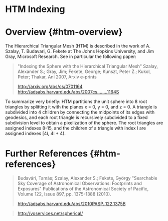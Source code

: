 HTM Indexing
============

Overview                        {#htm-overview}
========

The Hierarchical Triangular Mesh (HTM) is described in the work of A. Szalay,
T. Budavari, G. Fekete at The Johns Hopkins University, and Jim Gray,
Microsoft Research. See in particular the following paper:

> "Indexing the Sphere with the Hierarchical Triangular Mesh"
> Szalay, Alexander S.; Gray, Jim; Fekete, George; Kunszt, Peter Z.;
> Kukol, Peter; Thakar, Ani
> 2007, Arxiv e-prints
>
> http://arxiv.org/abs/cs/0701164
> http://adsabs.harvard.edu/abs/2007cs........1164S

To summarize very briefly: HTM partitions the unit sphere into 8 root triangles
by splitting it with the planes x = 0, y = 0, and z = 0. A triangle is subdivided
into 4 children by connecting the midpoints of its edges with geodesics, and each
root triangle is recursively subdivided to a fixed subdivision level to obtain a
pixelization of the sphere. The root triangles are assigned indexes 8-15, and the
children of a triangle with index I are assigned indexes [4*I, 4*I + 4).

Further References              {#htm-references}
==================

> Budavári, Tamás; Szalay, Alexander S.; Fekete, György
> "Searchable Sky Coverage of Astronomical Observations:
> Footprints and Exposures"
> Publications of the Astronomical Society of Pacific,
> Volume 122, Issue 897, pp. 1375-1388 (2010).
>
> http://adsabs.harvard.edu/abs/2010PASP..122.1375B

> http://voservices.net/spherical/
